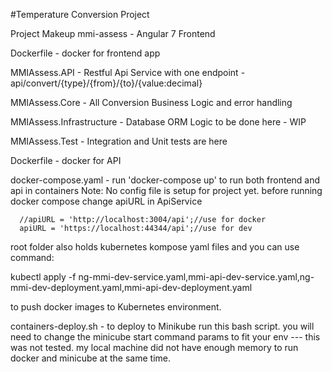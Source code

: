 #Temperature Conversion Project

Project Makeup
  mmi-assess - Angular 7 Frontend
  
  Dockerfile - docker for frontend app
  
  MMIAssess.API - Restful Api Service with one endpoint - api/convert/{type}/{from}/{to}/{value:decimal}
  
  MMIAssess.Core - All Conversion Business Logic and error handling
  
  MMIAssess.Infrastructure - Database ORM Logic to be done here - WIP
  
  MMIAssess.Test - Integration and Unit tests are here
  
  Dockerfile - docker for API
  
  docker-compose.yaml - run 'docker-compose up' to run both frontend and api in containers
  Note: No config file is setup for project yet. before running docker compose change apiURL in ApiService
  
      //apiURL = 'http://localhost:3004/api';//use for docker
      apiURL = 'https://localhost:44344/api';//use for dev
  
  root folder also holds kubernetes kompose yaml files and you can use command: 
  
  kubectl apply -f ng-mmi-dev-service.yaml,mmi-api-dev-service.yaml,ng-mmi-dev-deployment.yaml,mmi-api-dev-deployment.yaml
  
  to push docker images to Kubernetes environment.
  
 containers-deploy.sh - to deploy to Minikube run this bash script. you will need to change the minicube start command params to fit your env ---
                        this was not tested. my local machine did not have enough memory to run docker and minicube at the same time.
  
